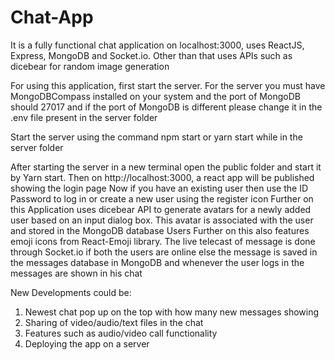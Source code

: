 # Chat-App
It is a fully functional chat application on localhost:3000, uses ReactJS, Express, MongoDB and Socket.io. Other than that uses APIs such as dicebear for random image generation

For using this application, first start the server. For the server you must have MongoDBCompass installed on your system and the port of MongoDB should 27017 and if the port of MongoDB is different please change it in the .env file present in the server folder
 
 Start the server using the command npm start or yarn start while in the server folder

After starting the server in a new terminal open the public folder and start it by Yarn start. Then on http://localhost:3000, a react app will be published showing the login page
Now if you have an existing user then use the ID Password to log in or create a new user using the register icon
Further on this Application uses dicebear API to generate avatars for a newly added user based on an input dialog box. This avatar is associated with the user and stored in the MongoDB database Users
Further on this also features emoji icons from React-Emoji library. The live telecast of message is done through Socket.io if both the users are online else the message is saved in the messages database in MongoDB and whenever the user logs in the messages are shown in his chat


New Developments could be:
  1. Newest chat pop up on the top with how many new messages showing
  2. Sharing of video/audio/text files in the chat
  3. Features such as audio/video call functionality
  4. Deploying the app on a server
